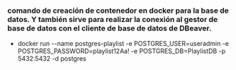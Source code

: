 ### comando de creación de contenedor en docker para la base de datos. Y también sirve para realizar la conexión al gestor de base de datos con el cliente de base de datos de DBeaver.

- docker run --name postgres-playlist -e POSTGRES_USER=useradmin -e POSTGRES_PASSWORD=playlist12Aa! -e POSTGRES_DB=PlaylistDB -p 5432:5432 -d postgres
